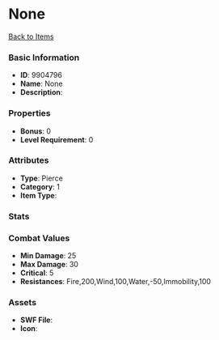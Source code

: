 # None



[Back to Items](../items.md)

### Basic Information

- **ID**: 9904796
- **Name**: None
- **Description**: 

### Properties

- **Bonus**: 0
- **Level Requirement**: 0

### Attributes

- **Type**: Pierce
- **Category**: 1
- **Item Type**: 

### Stats


### Combat Values

- **Min Damage**: 25
- **Max Damage**: 30
- **Critical**: 5
- **Resistances**: Fire,200,Wind,100,Water,-50,Immobility,100

### Assets

- **SWF File**: 
- **Icon**: 

